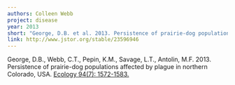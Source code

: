 ```yaml
---
authors: Colleen Webb
project: disease
year: 2013
short: "George, D.B. et al. 2013. Persistence of prairie-dog populations affected by plague in northern Colorado, USA. Ecology 94(7): 1572-1583."
link: http://www.jstor.org/stable/23596946
---
```


George, D.B., Webb, C.T., Pepin, K.M., Savage, L.T., Antolin, M.F. 2013. Persistence of prairie-dog populations affected by plague in northern Colorado, USA. [Ecology 94(7): 1572-1583.](http://www.jstor.org/stable/23596946)
